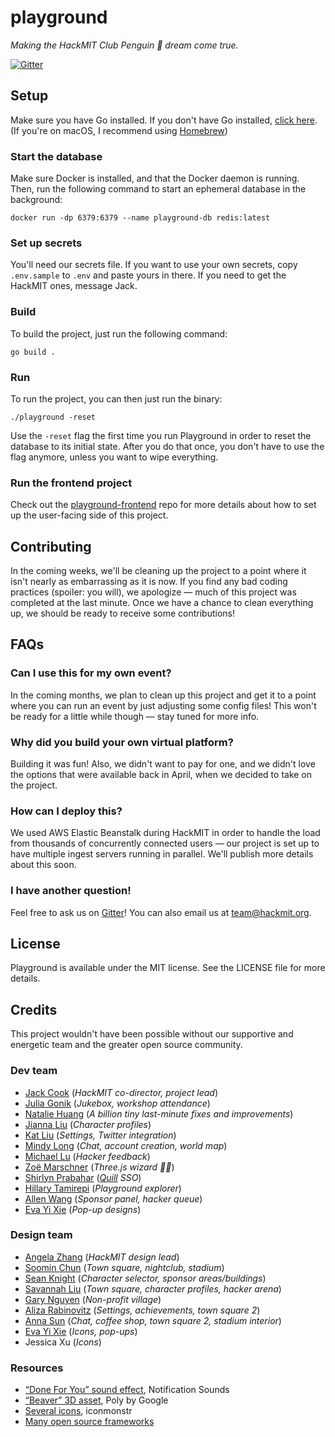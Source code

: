 # playground

_Making the HackMIT Club Penguin 🐧 dream come true._

[![Gitter](https://badges.gitter.im/HackMIT/playground.svg)](https://gitter.im/HackMIT/playground?utm_source=badge&utm_medium=badge&utm_campaign=pr-badge)

## Setup

Make sure you have Go installed. If you don't have Go installed, [click here](https://golang.org/doc/install). (If you're on macOS, I recommend using [Homebrew](https://brew.sh))

### Start the database

Make sure Docker is installed, and that the Docker daemon is running. Then, run the following command to start an ephemeral database in the background:

```
docker run -dp 6379:6379 --name playground-db redis:latest
```

### Set up secrets

You'll need our secrets file. If you want to use your own secrets, copy `.env.sample` to `.env` and paste yours in there. If you need to get the HackMIT ones, message Jack.

### Build

To build the project, just run the following command:

```
go build .
```

### Run

To run the project, you can then just run the binary:

```
./playground -reset
```

Use the `-reset` flag the first time you run Playground in order to reset the database to its initial state. After you do that once, you don't have to use the flag anymore, unless you want to wipe everything.

### Run the frontend project

Check out the [playground-frontend](https://github.com/hackmit/playground-frontend) repo for more details about how to set up the user-facing side of this project.

## Contributing

In the coming weeks, we'll be cleaning up the project to a point where it isn't nearly as embarrassing as it is now. If you find any bad coding practices (spoiler: you will), we apologize — much of this project was completed at the last minute. Once we have a chance to clean everything up, we should be ready to receive some contributions!

## FAQs

### Can I use this for my own event?

In the coming months, we plan to clean up this project and get it to a point where you can run an event by just adjusting some config files! This won't be ready for a little while though — stay tuned for more info.

### Why did you build your own virtual platform?

Building it was fun! Also, we didn't want to pay for one, and we didn't love the options that were available back in April, when we decided to take on the project.

### How can I deploy this?

We used AWS Elastic Beanstalk during HackMIT in order to handle the load from thousands of concurrently connected users — our project is set up to have multiple ingest servers running in parallel. We'll publish more details about this soon.

### I have another question!

Feel free to ask us on [Gitter](https://gitter.im/HackMIT/playground)! You can also email us at team@hackmit.org.

## License

Playground is available under the MIT license. See the LICENSE file for more details.

## Credits

This project wouldn't have been possible without our supportive and energetic team and the greater open source community.

### Dev team

- [Jack Cook](https://jackcook.com) (_HackMIT co-director, project lead_)
- [Julia Gonik](https://linkedin.com/in/julia-gonik-44813917a) (_Jukebox, workshop attendance_)
- [Natalie Huang](https://linkedin.com/in/natalie-huang-09bba6178) (_A billion tiny last-minute fixes and improvements_)
- [Jianna Liu](https://linkedin.com/in/jianna-liu-90747413b) (_Character profiles_)
- [Kat Liu](https://linkedin.com/in/kaxili) (_Settings, Twitter integration_)
- [Mindy Long](https://mlong93.github.io) (_Chat, account creation, world map_)
- [Michael Lu](https://linkedin.com/in/michael-lee-lu) (_Hacker feedback_)
- [Zoë Marschner](http://zoemarschner.com) (_Three.js wizard 🧙‍♀️_)
- [Shirlyn Prabahar](https://github.com/pshirlyn) (_[Quill](https://github.com/techx/quill) SSO_)
- [Hillary Tamirepi](https://linkedin.com/in/hillary-tamirepi-937660175) (_Playground explorer_)
- [Allen Wang](http://web.mit.edu/awang23/www/) (_Sponsor panel, hacker queue_)
- [Eva Yi Xie](https://linkedin.com/in/eva-yi-xie1128) (_Pop-up designs_)

### Design team

- [Angela Zhang](https://www.linkedin.com/in/awzhang) (_HackMIT design lead_)
- [Soomin Chun](https://linkedin.com/in/soomin-chun-95889b173) (_Town square, nightclub, stadium_)
- [Sean Knight](https://knightsean00.github.io) (_Character selector, sponsor areas/buildings_)
- [Savannah Liu](https://linkedin.com/in/savannah-liu-291674197) (_Town square, character profiles, hacker arena_)
- [Gary Nguyen](https://linkedin.com/in/gary-nguyen-mit) (_Non-profit village_)
- [Aliza Rabinovitz](https://linkedin.com/in/alizarabinovitz) (_Settings, achievements, town square 2_)
- [Anna Sun](https://linkedin.com/in/annasun19) (_Chat, coffee shop, town square 2, stadium interior_)
- [Eva Yi Xie](https://linkedin.com/in/eva-yi-xie1128) (_Icons, pop-ups_)
- Jessica Xu (_Icons_)

### Resources

- [“Done For You” sound effect](https://notificationsounds.com/notification-sounds/done-for-you-612), Notification Sounds
- [“Beaver” 3D asset](https://poly.google.com/view/fwtA7VLrXPr), Poly by Google
- [Several icons](http://iconmonstr.com), iconmonstr
- [Many open source frameworks](https://github.com/hackmit/playground/blob/master/go.mod)
